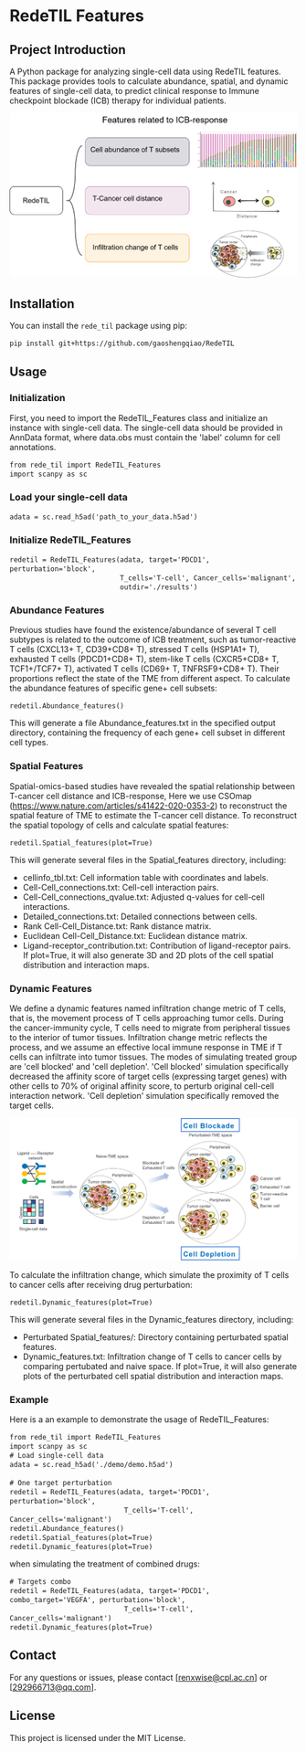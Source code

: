 # RedeTIL Features
## Project Introduction
A Python package for analyzing single-cell data using RedeTIL features. This package provides tools to calculate abundance, spatial, and dynamic features of single-cell data, to predict clinical response to Immune checkpoint blockade (ICB) therapy for individual patients. 

![示例图片](images/RedeTIL.png)

## Installation

You can install the `rede_til` package using pip:

```bash
pip install git+https://github.com/gaoshengqiao/RedeTIL
```

## Usage
### Initialization
First, you need to import the RedeTIL_Features class and initialize an instance with single-cell data. The single-cell data should be provided in AnnData format, where data.obs must contain the 'label' column for cell annotations.
```
from rede_til import RedeTIL_Features
import scanpy as sc
```
### Load your single-cell data
```
adata = sc.read_h5ad('path_to_your_data.h5ad')
```
### Initialize RedeTIL_Features
```
redetil = RedeTIL_Features(adata, target='PDCD1', perturbation='block',
                           T_cells='T-cell', Cancer_cells='malignant',
                           outdir='./results')
```
### Abundance Features
Previous studies have found the existence/abundance of several T cell subtypes is related to the outcome of ICB treatment, such as tumor-reactive T cells (CXCL13+ T, CD39+CD8+ T), stressed T cells (HSP1A1+ T), exhausted T cells (PDCD1+CD8+ T), stem-like T cells (CXCR5+CD8+ T, TCF1+/TCF7+ T), activated T cells (CD69+ T, TNFRSF9+CD8+ T). Their proportions reflect the state of the TME from different aspect. 
To calculate the abundance features of specific gene+ cell subsets:
```
redetil.Abundance_features()
```
This will generate a file Abundance_features.txt in the specified output directory, containing the frequency of each gene+ cell subset in different cell types.

### Spatial Features
Spatial-omics-based studies have revealed the spatial relationship between T-cancer cell distance and ICB-response, Here we use CSOmap (https://www.nature.com/articles/s41422-020-0353-2) to reconstruct the spatial feature of TME to estimate the T-cancer cell distance.
To reconstruct the spatial topology of cells and calculate spatial features:
```
redetil.Spatial_features(plot=True)
```
This will generate several files in the Spatial_features directory, including:
- cellinfo_tbl.txt: Cell information table with coordinates and labels.
- Cell-Cell_connections.txt: Cell-cell interaction pairs.
- Cell-Cell_connections_qvalue.txt: Adjusted q-values for cell-cell interactions.
- Detailed_connections.txt: Detailed connections between cells.
- Rank Cell-Cell_Distance.txt: Rank distance matrix.
- Euclidean Cell-Cell_Distance.txt: Euclidean distance matrix.
- Ligand-receptor_contribution.txt: Contribution of ligand-receptor pairs.
If plot=True, it will also generate 3D and 2D plots of the cell spatial distribution and interaction maps.

### Dynamic Features
We define a dynamic features named infiltration change metric of T cells, that is, the movement process of T cells approaching tumor cells. During the cancer-immunity cycle, T cells need to migrate from peripheral tissues to the interior of tumor tissues. Infiltration change metric reflects the process, and we assume an effective local immune response in TME if T cells can infiltrate into tumor tissues.
The modes of simulating treated group are 'cell blocked' and 'cell depletion'. 'Cell blocked' simulation specifically decreased the affinity score of target cells (expressing target genes) with other cells to 70% of original affinity score, to perturb original cell-cell interaction network. 'Cell depletion' simulation specifically removed the target cells.

![示例图片](images/Infiltrationchange.png)

To calculate the infiltration change, which simulate the proximity of T cells to cancer cells after receiving drug perturbation:
```
redetil.Dynamic_features(plot=True)
```
This will generate several files in the Dynamic_features directory, including:
- Perturbated Spatial_features/: Directory containing perturbated spatial features.
- Dynamic_features.txt: Infiltration change of T cells to cancer cells by comparing pertubated and naive space.
If plot=True, it will also generate plots of the perturbated cell spatial distribution and interaction maps.

### Example
Here is a an example to demonstrate the usage of RedeTIL_Features:
```
from rede_til import RedeTIL_Features
import scanpy as sc
# Load single-cell data
adata = sc.read_h5ad('./demo/demo.h5ad')

# One target perturbation
redetil = RedeTIL_Features(adata, target='PDCD1', perturbation='block',
                            T_cells='T-cell', Cancer_cells='malignant')
redetil.Abundance_features()
redetil.Spatial_features(plot=True)
redetil.Dynamic_features(plot=True)
```

when simulating the treatment of combined drugs:
```
# Targets combo
redetil = RedeTIL_Features(adata, target='PDCD1', combo_target='VEGFA', perturbation='block',
                            T_cells='T-cell', Cancer_cells='malignant')
redetil.Dynamic_features(plot=True)
```

## Contact
For any questions or issues, please contact [renxwise@cpl.ac.cn] or [292966713@qq.com].

## License
This project is licensed under the MIT License.


